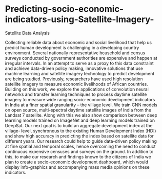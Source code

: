 # Predicting-socio-economic-indicators-using-Satellite-Imagery-
Satellite Data Analysis

Collecting reliable data about economic and social livelihood that help us predict human development is challenging in a developing country environment. Several nationally representative household and census surveys conducted by government authorities are expensive and happen at irregular intervals. In an attempt to serve as a proxy to this data constraint and achieve data-driven policy making, innovative solutions that use machine learning and satellite imagery technology to predict development are being studied. Previously, researchers have used high resolution satellite imagery to measure economic livelihoods of African countries. Building on this work, we explore the applications of convolution neural networks and transfer learning techniques to process daytime satellite imagery to measure wide ranging socio-economic development indicators in India at a finer spatial granularity – the village level. We train CNN models on open source, multi-spectral daytime satellite images of India from the Landsat 7 satellite. Along with this we also show comparison between deep learning models trained on ImageNet and deep learning models trained on DeepSat. Our next goal is to build an aggregate development index at the village- level, synchronous to the existing Human Development Index (HDI) and show high accuracy in predicting the index based on satellite data for different years. Our research could help to guide data-driven policy making at fine spatial and temporal scales, hence overcoming the need to conduct continuous expensive censuses and surveys on the ground. In addition to this, to make our research and findings known to the citizens of India we plan to create a socio-economic development dashboard, which would display info-graphics and accompanying mass media opinions on these indicators.
